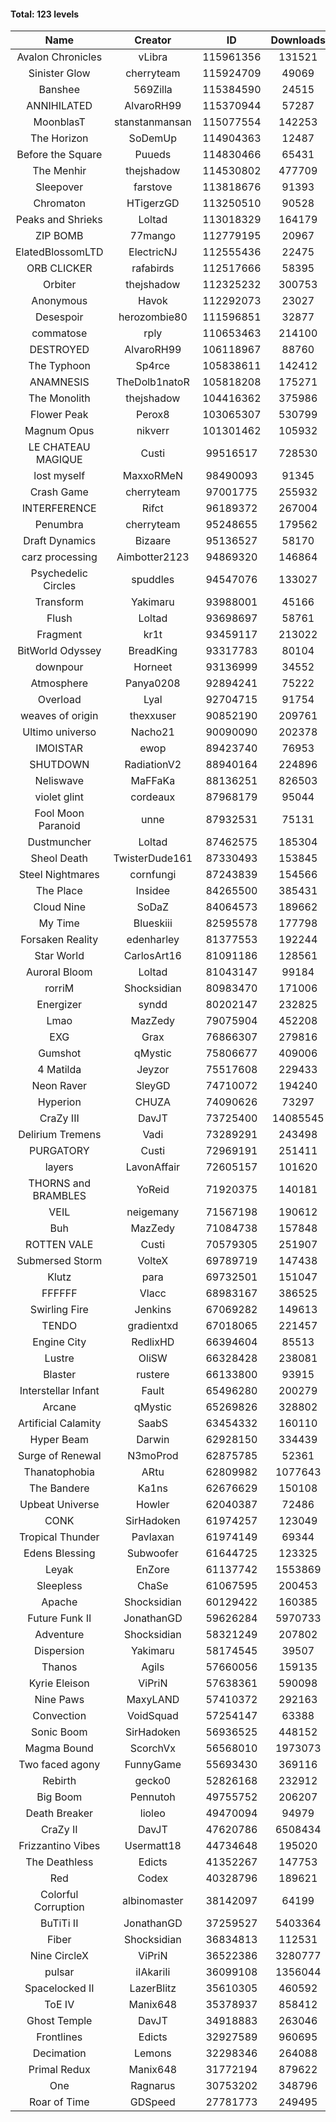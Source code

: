 #### Total: 123 levels

| Name | Creator | ID | Downloads | Likes |
|:---:|:---:|:---:|:---:|:---:|
| Avalon Chronicles | vLibra | 115961356 | 131521 | 3680
| Sinister Glow | cherryteam | 115924709 | 49069 | 1818
| Banshee | 569Zilla | 115384590 | 24515 | 961
| ANNIHILATED | AlvaroRH99 | 115370944 | 57287 | 1721
| MoonblasT | stanstanmansan | 115077554 | 142253 | 4589
| The Horizon  | SoDemUp | 114904363 | 12487 | 452
| Before the Square | Puueds | 114830466 | 65431 | 2121
| The Menhir | thejshadow | 114530802 | 477709 | 16292
| Sleepover | farstove | 113818676 | 91393 | 4149
| Chromaton | HTigerzGD | 113250510 | 90528 | 3256
| Peaks and Shrieks | Loltad | 113018329 | 164179 | 6100
| ZIP BOMB | 77mango | 112779195 | 20967 | 762
| ElatedBlossomLTD | ElectricNJ | 112555436 | 22475 | 778
| ORB CLICKER | rafabirds | 112517666 | 58395 | 2607
| Orbiter | thejshadow | 112325232 | 300753 | 8726
| Anonymous | Havok | 112292073 | 23027 | 881
| Desespoir | herozombie80 | 111596851 | 32877 | 2008
| commatose | rply | 110653463 | 214100 | 10982
| DESTROYED | AlvaroRH99 | 106118967 | 88760 | 2793
| The Typhoon | Sp4rce | 105838611 | 142412 | 5600
| ANAMNESIS | TheDolb1natoR | 105818208 | 175271 | 9194
| The Monolith | thejshadow | 104416362 | 375986 | 9047
| Flower Peak | Perox8 | 103065307 | 530799 | 15829
| Magnum Opus | nikverr | 101301462 | 105932 | 3253
| LE CHATEAU MAGIQUE | Custi | 99516517 | 728530 | 23374
| lost myself | MaxxoRMeN | 98490093 | 91345 | 5051
| Crash Game | cherryteam | 97001775 | 255932 | 13062
| INTERFERENCE | Rifct | 96189372 | 267004 | 9868
| Penumbra | cherryteam | 95248655 | 179562 | 9657
| Draft Dynamics | Bizaare | 95136527 | 58170 | 3292
| carz processing | Aimbotter2123 | 94869320 | 146864 | 4224
| Psychedelic Circles | spuddles | 94547076 | 133027 | 5526
| Transform | Yakimaru | 93988001 | 45166 | 1967
| Flush | Loltad | 93698697 | 58761 | 2751
| Fragment | kr1t | 93459117 | 213022 | 6766
| BitWorld Odyssey | BreadKing | 93317783 | 80104 | 4816
| downpour | Horneet | 93136999 | 34552 | 1965
| Atmosphere | Panya0208 | 92894241 | 75222 | 4958
| Overload | Lyal | 92704715 | 91754 | 5060
| weaves of origin  | thexxuser | 90852190 | 209761 | 7476
| Ultimo universo | Nacho21 | 90090090 | 202378 | 11954
| IMOISTAR | ewop | 89423740 | 76953 | 3826
| SHUTDOWN | RadiationV2 | 88940164 | 224896 | 8624
| Neliswave | MaFFaKa | 88136251 | 826503 | 37292
| violet glint | cordeaux | 87968179 | 95044 | 3939
| Fool Moon Paranoid | unne | 87932531 | 75131 | 3490
| Dustmuncher | Loltad | 87462575 | 185304 | 7209
| Sheol Death | TwisterDude161 | 87330493 | 153845 | 5713
| Steel Nightmares | cornfungi | 87243839 | 154566 | 6304
| The  Place | Insidee | 84265500 | 385431 | 10451
| Cloud Nine | SoDaZ | 84064573 | 189662 | 7011
| My Time | Blueskiii | 82595578 | 177798 | 10575
| Forsaken Reality | edenharley | 81377553 | 192244 | 8459
| Star World | CarlosArt16 | 81091186 | 128561 | 6922
| Auroral Bloom | Loltad | 81043147 | 99184 | 5717
| rorriM | Shocksidian | 80983470 | 171006 | 7598
| Energizer | syndd | 80202147 | 232825 | 12846
| Lmao | MazZedy | 79075904 | 452208 | 24068
| EXG | Grax | 76866307 | 279816 | 14156
| Gumshot | qMystic | 75806677 | 409006 | 21958
| 4 Matilda | Jeyzor | 75517608 | 229433 | 10581
| Neon Raver | SleyGD | 74710072 | 194240 | 7894
| Hyperion | CHUZA | 74090626 | 73297 | 3977
| CraZy III | DavJT | 73725400 | 14085545 | 733870
| Delirium Tremens | Vadi | 73289291 | 243498 | 12484
| PURGATORY | Custi | 72969191 | 251411 | 11833
| layers | LavonAffair | 72605157 | 101620 | 4768
| THORNS and BRAMBLES | YoReid | 71920375 | 140181 | 7413
| VEIL | neigemany | 71567198 | 190612 | 8921
| Buh | MazZedy | 71084738 | 157848 | 9413
| ROTTEN VALE | Custi | 70579305 | 251907 | 11274
| Submersed Storm |  VolteX | 69789719 | 147438 | 7123
| Klutz | para | 69732501 | 151047 | 7310
| FFFFFF | Vlacc | 68983167 | 386525 | 16920
| Swirling Fire | Jenkins | 67069282 | 149613 | 7403
| TENDO | gradientxd | 67018065 | 221457 | 14318
| Engine City | RedlixHD | 66394604 | 85513 | 5305
| Lustre | OliSW | 66328428 | 238081 | 6949
| Blaster | rustere | 66133800 | 93915 | 3805
| Interstellar Infant | Fault | 65496280 | 200279 | 14410
| Arcane | qMystic | 65269826 | 328802 | 24808
| Artificial Calamity | SaabS | 63454332 | 160110 | 5069
| Hyper Beam | Darwin | 62928150 | 334439 | 9881
| Surge of Renewal | N3moProd | 62875785 | 52361 | 3270
| Thanatophobia | ARtu | 62809982 | 1077643 | 62518
| The Bandere | Ka1ns | 62676629 | 150108 | 5262
| Upbeat Universe | Howler | 62040387 | 72486 | 4040
| CONK | SirHadoken | 61974257 | 123049 | 5029
| Tropical Thunder | Pavlaxan | 61974149 | 69344 | 4032
| Edens Blessing | Subwoofer | 61644725 | 123325 | 6777
| Leyak | EnZore | 61137742 | 1553869 | 89370
| Sleepless | ChaSe | 61067595 | 200453 | 11769
| Apache | Shocksidian | 60129422 | 160385 | 7650
| Future Funk II | JonathanGD | 59626284 | 5970733 | 289301
| Adventure | Shocksidian | 58321249 | 207802 | 7359
| Dispersion | Yakimaru | 58174545 | 39507 | 2137
| Thanos | Agils | 57660056 | 159135 | 9986
| Kyrie Eleison | ViPriN | 57638361 | 590098 | 25283
| Nine Paws | MaxyLAND | 57410372 | 292163 | 17336
| Convection | VoidSquad | 57254147 | 63388 | 3034
| Sonic Boom | SirHadoken | 56936525 | 448152 | 13859
| Magma Bound | ScorchVx | 56568010 | 1973073 | 126860
| Two faced agony | FunnyGame | 55693430 | 369116 | 17564
| Rebirth | gecko0 | 52826168 | 232912 | 15262
| Big Boom | Pennutoh | 49755752 | 206207 | 12875
| Death Breaker | lioleo | 49470094 | 94979 | 4292
| CraZy II | DavJT | 47620786 | 6508434 | 310710
| Frizzantino Vibes | Usermatt18 | 44734648 | 195020 | 13259
| The Deathless | Edicts | 41352267 | 147753 | 10083
| Red | Codex | 40328796 | 189621 | 11982
| Colorful Corruption | albinomaster | 38142097 | 64199 | 2686
| BuTiTi II | JonathanGD | 37259527 | 5403364 | 281328
| Fiber | Shocksidian | 36834813 | 112531 | 9133
| Nine CircleX | ViPriN | 36522386 | 3280777 | 135276
| pulsar | iIAkariIi | 36099108 | 1356044 | 156732
| Spacelocked II | LazerBlitz | 35610305 | 460592 | 31605
| ToE IV  | Manix648 | 35378937 | 858412 | 50274
| Ghost Temple | DavJT | 34918883 | 263046 | 16232
| Frontlines | Edicts | 32927589 | 960695 | 58081
| Decimation | Lemons | 32298346 | 264088 | 20293
| Primal Redux | Manix648 | 31772194 | 879622 | 61743
| One | Ragnarus | 30753202 | 348796 | 24294
| Roar of Time | GDSpeed | 27781773 | 249495 | 18750
